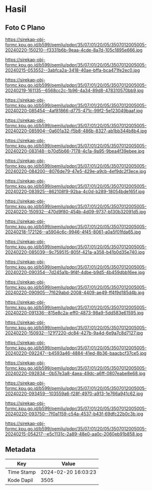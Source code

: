 # Hasil

## Foto C Plano

https://sirekap-obj-formc.kpu.go.id/b599/pemilu/pdpr/35/07/01/20/05/3507012005005-20240220-150210--f3331b6b-9eaa-4cde-8a7d-105c1895e666.jpg

https://sirekap-obj-formc.kpu.go.id/b599/pemilu/pdpr/35/07/01/20/05/3507012005005-20240215-053552--3abfca2a-3418-40ae-bffa-bca471fe2ec0.jpg

https://sirekap-obj-formc.kpu.go.id/b599/pemilu/pdpr/35/07/01/20/05/3507012005005-20240219-161135--6568cc2c-1b96-4a34-89d8-478310570bb9.jpg

https://sirekap-obj-formc.kpu.go.id/b599/pemilu/pdpr/35/07/01/20/05/3507012005005-20240220-085454--4af81866-d775-471c-99f2-5e123049baaf.jpg

https://sirekap-obj-formc.kpu.go.id/b599/pemilu/pdpr/35/07/01/20/05/3507012005005-20240220-085904--0a601a32-f5b8-486b-8327-ab1bb344b8b4.jpg

https://sirekap-obj-formc.kpu.go.id/b599/pemilu/pdpr/35/07/01/20/05/3507012005005-20240220-083148--b70d5b66-7178-4c1a-9a95-9bea4f39ebee.jpg

https://sirekap-obj-formc.kpu.go.id/b599/pemilu/pdpr/35/07/01/20/05/3507012005005-20240220-084200--8076de79-47e5-429e-a9cb-4ef9dc2f3ece.jpg

https://sirekap-obj-formc.kpu.go.id/b599/pemilu/pdpr/35/07/01/20/05/3507012005005-20240220-083925--862108f9-92ba-4c0d-b289-18054bde165f.jpg

https://sirekap-obj-formc.kpu.go.id/b599/pemilu/pdpr/35/07/01/20/05/3507012005005-20240220-150932--470d9f80-454b-4d09-9737-b130b32091d5.jpg

https://sirekap-obj-formc.kpu.go.id/b599/pemilu/pdpr/35/07/01/20/05/3507012005005-20240218-172126--a5904c6c-9946-4f45-8061-a0a5f01fda65.jpg

https://sirekap-obj-formc.kpu.go.id/b599/pemilu/pdpr/35/07/01/20/05/3507012005005-20240220-085039--9c759515-805f-421a-a358-b41b0d35e740.jpg

https://sirekap-obj-formc.kpu.go.id/b599/pemilu/pdpr/35/07/01/20/05/3507012005005-20240220-090354--7d245a1b-9f4f-4dbe-b9d5-4b459dbb16ee.jpg

https://sirekap-obj-formc.kpu.go.id/b599/pemilu/pdpr/35/07/01/20/05/3507012005005-20240220-090905--7f629abd-2008-4409-ae49-ff4f9d185d4b.jpg

https://sirekap-obj-formc.kpu.go.id/b599/pemilu/pdpr/35/07/01/20/05/3507012005005-20240220-091336--815e8c2a-eff0-4873-98a9-5dd583e61595.jpg

https://sirekap-obj-formc.kpu.go.id/b599/pemilu/pdpr/35/07/01/20/05/3507012005005-20240220-150932--121f7220-dc84-427b-9a4d-6e9a7c8d7127.jpg

https://sirekap-obj-formc.kpu.go.id/b599/pemilu/pdpr/35/07/01/20/05/3507012005005-20240220-092247--b4593a46-4884-41ed-8b36-baacbcf37ce5.jpg

https://sirekap-obj-formc.kpu.go.id/b599/pemilu/pdpr/35/07/01/20/05/3507012005005-20240220-092834--0b57e3a8-4aea-49dc-a6ff-0807eabe8e68.jpg

https://sirekap-obj-formc.kpu.go.id/b599/pemilu/pdpr/35/07/01/20/05/3507012005005-20240220-093459--103559a6-f28f-4970-a913-1e766a941c62.jpg

https://sirekap-obj-formc.kpu.go.id/b599/pemilu/pdpr/35/07/01/20/05/3507012005005-20240220-093750--7f0a1159-c54a-4537-b43f-69dfc22b0c3b.jpg

https://sirekap-obj-formc.kpu.go.id/b599/pemilu/pdpr/35/07/01/20/05/3507012005005-20240215-054217--e5c1131c-2a89-48e0-aa0c-2060eb91b858.jpg


## Metadata

| Key        | Value               |
| ---------- | ------------------- |
| Time Stamp | 2024-02-20 16:03:23 |
| Kode Dapil | 3505                |




